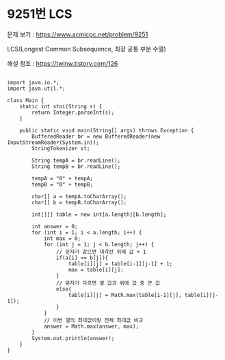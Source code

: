 # 9251번 LCS


문제 보기 : <https://www.acmicpc.net/problem/9251>

LCS(Longest Common Subsequence, 최장 공통 부분 수열)

해설 참조 : <https://twinw.tistory.com/126>

<pre><code>
import java.io.*;
import java.util.*;

class Main {
    static int stoi(String s) {
        return Integer.parseInt(s);
    }
    
    public static void main(String[] args) throws Exception {
        BufferedReader br = new BufferedReader(new InputStreamReader(System.in));
        StringTokenizer st;

        String tempA = br.readLine();
        String tempB = br.readLine();

        tempA = "0" + tempA;
        tempB = "0" + tempB;

        char[] a = tempA.toCharArray();
        char[] b = tempB.toCharArray();

        int[][] table = new int[a.length][b.length];

        int answer = 0;
        for (int i = 1; i < a.length; i++) {
            int max = 0;
            for (int j = 1; j < b.length; j++) {
                // 문자가 같으면 대각선 위에 값 + 1
                if(a[i] == b[j]){
                    table[i][j] = table[i-1][j-1] + 1;
                    max = table[i][j];
                }
                // 문자가 다르면 옆 값과 위에 값 중 큰 값
                else{
                    table[i][j] = Math.max(table[i-1][j], table[i][j-1]);
                }
            }
            // 이번 열의 최대값이랑 전체 최대값 비교
            answer = Math.max(answer, max);
        }
        System.out.println(answer);
    }
}


</code></pre>